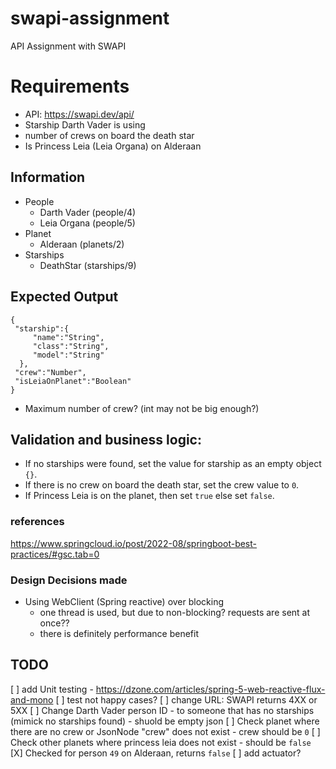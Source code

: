 # swapi-assignment
API Assignment with SWAPI

# Requirements
- API: https://swapi.dev/api/
- Starship Darth Vader is using 
- number of crews on board the death star 
- Is Princess Leia (Leia Organa) on Alderaan

## Information
- People
  - Darth Vader (people/4)
  - Leia Organa (people/5)
- Planet
  - Alderaan (planets/2)
- Starships
  - DeathStar (starships/9)


## Expected Output
```
{
 "starship":{
     "name":"String",
     "class":"String",
     "model":"String"
  },
 "crew":"Number",
 "isLeiaOnPlanet":"Boolean"
}
```
- Maximum number of crew? (int may not be big enough?)

## Validation and business logic:
- If no starships were found, set the value for starship as an empty object `{}`.
- If there is no crew on board the death star, set the crew value to `0`.
- If Princess Leia is on the planet, then set `true` else set `false`.

### references
https://www.springcloud.io/post/2022-08/springboot-best-practices/#gsc.tab=0

### Design Decisions made
- Using WebClient (Spring reactive) over blocking
  - one thread is used, but due to non-blocking? requests are sent at once??
  - there is definitely performance benefit


## TODO
[ ] add Unit testing - https://dzone.com/articles/spring-5-web-reactive-flux-and-mono
[ ] test not happy cases?
  [ ] change URL: SWAPI returns 4XX or 5XX
  [ ] Change Darth Vader person ID - to someone that has no starships (mimick no starships found) - shuold be empty json
  [ ] Check planet where there are no crew or JsonNode "crew" does not exist - crew should be `0`
  [ ] Check other planets where princess leia does not exist - should be `false`
    [X] Checked for person `49` on Alderaan, returns `false`
[ ] add actuator? 
